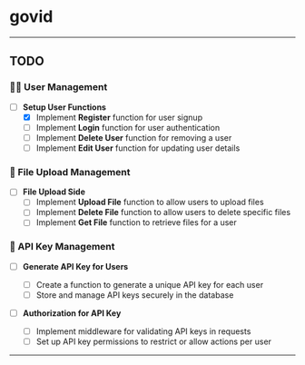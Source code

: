 # govid

---

## TODO

### 🧑‍💻 User Management

- [ ] **Setup User Functions**
  - [x] Implement **Register** function for user signup
  - [ ] Implement **Login** function for user authentication
  - [ ] Implement **Delete User** function for removing a user
  - [ ] Implement **Edit User** function for updating user details

### 📁 File Upload Management

- [ ] **File Upload Side**
  - [ ] Implement **Upload File** function to allow users to upload files
  - [ ] Implement **Delete File** function to allow users to delete specific files
  - [ ] Implement **Get File** function to retrieve files for a user

### 🔑 API Key Management

- [ ] **Generate API Key for Users**

  - [ ] Create a function to generate a unique API key for each user
  - [ ] Store and manage API keys securely in the database

- [ ] **Authorization for API Key**
  - [ ] Implement middleware for validating API keys in requests
  - [ ] Set up API key permissions to restrict or allow actions per user

---
